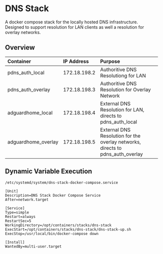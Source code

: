 # DNS Stack

A docker compose stack for the locally hosted DNS infrastructure. 
Designed to support resolution for LAN clients as well a resolution for overlay networks. 

## Overview

| Container | IP Address | Purpose |
| :--- | :--- | :--- |
| pdns_auth_local | 172.18.198.2 | Authoritive DNS Resolutiong for LAN |
| pdns_auth_overlay | 172.18.198.3 | Authoritive DNS Resolution for Overlay Network |
| adguardhome_local | 172.18.198.4 | External DNS Resolution for LAN, directs to pdns_auth_local |
| adguardhome_overlay | 172.18.198.5 | External DNS Resolution for the overlay networks, directs to pdns_auth_overlay | 

## Dynamic Variable Execution

`/etc/systemd/system/dns-stack-docker-compose.service`

```
[Unit]
Description=DNS Stack Docker Compose Service
After=network.target

[Service]
Type=simple
Restart=always
RestartSec=5
WorkingDirectory=/opt/containers/stacks/dns-stack
ExecStart=/opt/containers/stacks/dns-stack/dns-stack-up.sh
ExecStop=/usr/local/bin/docker-compose down

[Install]
WantedBy=multi-user.target
```


